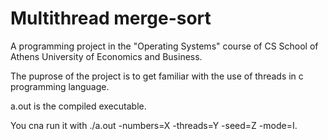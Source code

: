 # Multithread merge-sort

A programming project in the "Operating Systems" course of CS School of Athens University of Economics and Business.

The puprose of the project is to get familiar with the use of threads in c programming language.

a.out is the compiled executable.

You cna run it with ./a.out -numbers=X -threads=Y -seed=Z -mode=I.


